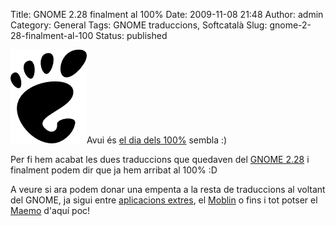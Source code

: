 Title: GNOME 2.28 finalment al 100%
Date: 2009-11-08 21:48
Author: admin
Category: General
Tags: GNOME traduccions, Softcatalà
Slug: gnome-2-28-finalment-al-100
Status: published

<img src="./wp-content/uploads/2008/01/gnomefoot.png" title="logotip del GNOME" class="alignright size-full wp-image-274" width="122" height="150" alt="logotip del GNOME" />Avui és [el dia dels 100%](http://gil.badall.net/?p=723 "Entrada al meu bloc sobre l'arribada al 100% de la traducció al català (valencià) del GNOME") sembla :)

Per fi hem acabat les dues traduccions que quedaven del [GNOME 2.28](http://l10n.gnome.org/languages/ca/gnome-2-28/ui/ "Estadístiques de traducció del GNOME 2.28 al català") i finalment podem dir que ja hem arribat al 100% :D

A veure si ara podem donar una empenta a la resta de traduccions al voltant del GNOME, ja sigui entre [aplicacions extres](http://l10n.gnome.org/teams/ca "Llistat de conjunts de programes del GNOME"), el [Moblin](http://translate.moblin.org/ "Lloc web de traducció del Moblin") o fins i tot potser el [Maemo](http://wiki.maemo.org/Maemo-Barcelona_Long_Weekend "Trobada del Maemo que es farà al Citilab de Cornellà") d'aquí poc!
